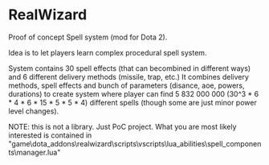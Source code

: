 # RealWizard
Proof of concept Spell system (mod for Dota 2).

 Idea is to let players learn complex procedural spell system.

System contains 30 spell effects (that can becombined in different ways) and 6 different delivery methods (missile, trap, etc.)
It combines delivery methods, spell effects and bunch of parameters (disance, aoe, powers, durations) to create system where player can find 5 832 000 000 (30^3 * 6 * 4 * 6 * 15 * 5 * 5 * 4) different spells (though some are just minor power level changes).

NOTE: this is not a library. Just PoC project. What you are most likely interested is contained in "game\dota_addons\realwizard\scripts\vscripts\lua_abilities\spell_components\manager.lua"
